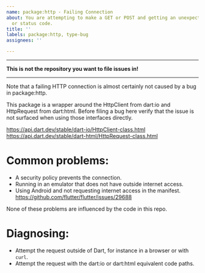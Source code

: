 ```yaml
---
name: package:http - Failing Connection
about: You are attempting to make a GET or POST and getting an unexpected   exception
  or status code.
title: ''
labels: package:http, type-bug
assignees: ''

---
```


**********************************************************
**This is not the repository you want to file issues in!**
**********************************************************

Note that a failing HTTP connection is almost certainly not caused by a bug in
package:http.

This package is a wrapper around the HttpClient from dart:io and HttpRequest
from dart:html. Before filing a bug here verify that the issue is not surfaced
when using those interfaces directly.

https://api.dart.dev/stable/dart-io/HttpClient-class.html
https://api.dart.dev/stable/dart-html/HttpRequest-class.html

# Common problems:

- A security policy prevents the connection.
- Running in an emulator that does not have outside internet access.
- Using Android and not requesting internet access in the manifest.
  https://github.com/flutter/flutter/issues/29688

None of these problems are influenced by the code in this repo.

# Diagnosing:

- Attempt the request outside of Dart, for instance in a browser or with `curl`.
- Attempt the request with the dart:io or dart:html equivalent code paths.

